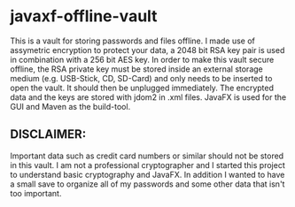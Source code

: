 # javaxf-offline-vault
This is a vault for storing passwords and files offline. I made use of assymetric encryption to protect your data, a 2048 bit RSA key pair is used in combination with a 256 bit AES key. In order to make this vault secure offline, the RSA private key must be stored inside an external storage medium (e.g. USB-Stick, CD, SD-Card) and only needs to be inserted to open the vault. It should then be unplugged immediately. The encrypted data and the keys are stored with jdom2 in .xml files. JavaFX is used for the GUI and Maven as the build-tool.

## DISCLAIMER:
Important data such as credit card numbers or similar should not be stored in this vault. I am not a professional cryptographer and I started this project to understand basic cryptography and JavaFX. In addition I wanted to have a small save to organize all of my passwords and some other data that isn't too important. 
